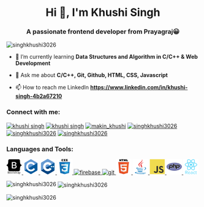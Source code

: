<h1 align="center">Hi 👋, I'm Khushi Singh</h1>
<h3 align="center">A passionate frontend developer from Prayagraj😀</h3>

<p align="left"> <img src="https://komarev.com/ghpvc/?username=singhkhushi3026&label=Profile%20views&color=0e75b6&style=flat" alt="singhkhushi3026" /> </p>

- 🌱 I’m currently learning **Data Structures and Algorithm in C/C++ & Web Development**

- 💬 Ask me about **C/C++, Git, Github, HTML, CSS, Javascript**

- 📫 How to reach me LinkedIn **https://www.linkedin.com/in/khushi-singh-4b2a67210**

<h3 align="left">Connect with me:</h3>
<p align="left">
<a href="https://linkedin.com/in/khushi singh" target="blank"><img align="center" src="https://raw.githubusercontent.com/rahuldkjain/github-profile-readme-generator/master/src/images/icons/Social/linked-in-alt.svg" alt="khushi singh" height="30" width="40" /></a>
<a href="https://fb.com/khushi singh" target="blank"><img align="center" src="https://raw.githubusercontent.com/rahuldkjain/github-profile-readme-generator/master/src/images/icons/Social/facebook.svg" alt="khushi singh" height="30" width="40" /></a>
<a href="https://instagram.com/makin_khushi" target="blank"><img align="center" src="https://raw.githubusercontent.com/rahuldkjain/github-profile-readme-generator/master/src/images/icons/Social/instagram.svg" alt="makin_khushi" height="30" width="40" /></a>
<a href="https://www.codechef.com/users/singhkhushi3026" target="blank"><img align="center" src="https://cdn.jsdelivr.net/npm/simple-icons@3.1.0/icons/codechef.svg" alt="singhkhushi3026" height="30" width="40" /></a>
<a href="https://www.hackerrank.com/singhkhushi3026" target="blank"><img align="center" src="https://raw.githubusercontent.com/rahuldkjain/github-profile-readme-generator/master/src/images/icons/Social/hackerrank.svg" alt="singhkhushi3026" height="30" width="40" /></a>
<a href="https://auth.geeksforgeeks.org/user/singhkhushi3026" target="blank"><img align="center" src="https://raw.githubusercontent.com/rahuldkjain/github-profile-readme-generator/master/src/images/icons/Social/geeks-for-geeks.svg" alt="singhkhushi3026" height="30" width="40" /></a>
</p>

<h3 align="left">Languages and Tools:</h3>
<p align="left"> <a href="https://getbootstrap.com" target="_blank" rel="noreferrer"> <img src="https://raw.githubusercontent.com/devicons/devicon/master/icons/bootstrap/bootstrap-plain-wordmark.svg" alt="bootstrap" width="40" height="40"/> </a> <a href="https://www.cprogramming.com/" target="_blank" rel="noreferrer"> <img src="https://raw.githubusercontent.com/devicons/devicon/master/icons/c/c-original.svg" alt="c" width="40" height="40"/> </a> <a href="https://www.w3schools.com/cpp/" target="_blank" rel="noreferrer"> <img src="https://raw.githubusercontent.com/devicons/devicon/master/icons/cplusplus/cplusplus-original.svg" alt="cplusplus" width="40" height="40"/> </a> <a href="https://www.w3schools.com/css/" target="_blank" rel="noreferrer"> <img src="https://raw.githubusercontent.com/devicons/devicon/master/icons/css3/css3-original-wordmark.svg" alt="css3" width="40" height="40"/> </a> <a href="https://firebase.google.com/" target="_blank" rel="noreferrer"> <img src="https://www.vectorlogo.zone/logos/firebase/firebase-icon.svg" alt="firebase" width="40" height="40"/> </a> <a href="https://git-scm.com/" target="_blank" rel="noreferrer"> <img src="https://www.vectorlogo.zone/logos/git-scm/git-scm-icon.svg" alt="git" width="40" height="40"/> </a> <a href="https://www.w3.org/html/" target="_blank" rel="noreferrer"> <img src="https://raw.githubusercontent.com/devicons/devicon/master/icons/html5/html5-original-wordmark.svg" alt="html5" width="40" height="40"/> </a> <a href="https://www.java.com" target="_blank" rel="noreferrer"> <img src="https://raw.githubusercontent.com/devicons/devicon/master/icons/java/java-original.svg" alt="java" width="40" height="40"/> </a> <a href="https://developer.mozilla.org/en-US/docs/Web/JavaScript" target="_blank" rel="noreferrer"> <img src="https://raw.githubusercontent.com/devicons/devicon/master/icons/javascript/javascript-original.svg" alt="javascript" width="40" height="40"/> </a> <a href="https://www.php.net" target="_blank" rel="noreferrer"> <img src="https://raw.githubusercontent.com/devicons/devicon/master/icons/php/php-original.svg" alt="php" width="40" height="40"/> </a> <a href="https://reactjs.org/" target="_blank" rel="noreferrer"> <img src="https://raw.githubusercontent.com/devicons/devicon/master/icons/react/react-original-wordmark.svg" alt="react" width="40" height="40"/> </a> </p>

<p><img align="left" src="https://github-readme-stats.vercel.app/api/top-langs?username=singhkhushi3026&show_icons=true&locale=en&layout=compact" alt="singhkhushi3026" /></p>

<p>&nbsp;<img align="center" src="https://github-readme-stats.vercel.app/api?username=singhkhushi3026&show_icons=true&locale=en" alt="singhkhushi3026" /></p>

<p><img align="center" src="https://github-readme-streak-stats.herokuapp.com/?user=singhkhushi3026&" alt="singhkhushi3026" /></p>
